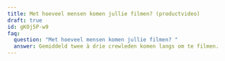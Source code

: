 ```yaml
---
title: Met hoeveel mensen komen jullie filmen? (productvideo)
draft: true
id: gKOj5P-w9
faq:
  question: "Met hoeveel mensen komen jullie filmen? "
  answer: Gemiddeld twee à drie crewleden komen langs om te filmen.
---
```

